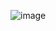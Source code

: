 ![image](https://user-images.githubusercontent.com/54405639/82156885-b018f580-989b-11ea-9f16-01a30c0d8358.PNG)
